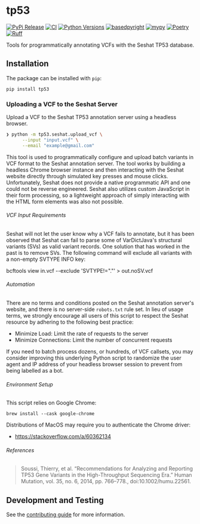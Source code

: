 # tp53

[![PyPi Release](https://badge.fury.io/py/tp53.svg)](https://badge.fury.io/py/tp53)
[![CI](https://github.com/clintval/tp53/actions/workflows/tests.yml/badge.svg?branch=main)](https://github.com/clintval/tp53/actions/workflows/tests.yml?query=branch%3Amain)
[![Python Versions](https://img.shields.io/badge/python-3.11_|_3.12_|_3.13-blue)](https://github.com/clintval/typeline)
[![basedpyright](https://img.shields.io/badge/basedpyright-checked-42b983)](https://docs.basedpyright.com/latest/)
[![mypy](https://www.mypy-lang.org/static/mypy_badge.svg)](https://mypy-lang.org/)
[![Poetry](https://img.shields.io/endpoint?url=https://python-poetry.org/badge/v0.json)](https://python-poetry.org/)
[![Ruff](https://img.shields.io/endpoint?url=https://raw.githubusercontent.com/astral-sh/ruff/main/assets/badge/v2.json)](https://docs.astral.sh/ruff/)

Tools for programmatically annotating VCFs with the Seshat TP53 database.

## Installation

The package can be installed with `pip`:

```console
pip install tp53
```

### Uploading a VCF to the Seshat Server

Upload a VCF to the Seshat TP53 annotation server using a headless browser.

```bash
❯ python -m tp53.seshat.upload_vcf \
      --input "input.vcf" \
      --email "example@gmail.com"
```

This tool is used to programmatically configure and upload batch variants in VCF format to the Seshat annotation server.
The tool works by building a headless Chrome browser instance and then interacting with the Seshat website directly through simulated key presses and mouse clicks.
Unfortunately, Seshat does not provide a native programmatic API and one could not be reverse engineered.
Seshat also utilizes custom JavaScript in their form processing, so a lightweight approach of simply interacting with the HTML form elements was also not possible.

###### VCF Input Requirements

Seshat will not let the user know why a VCF fails to annotate, but it has been observed that Seshat can fail to parse some of VarDictJava's structural variants (SVs) as valid variant records.
One solution that has worked in the past is to remove SVs.
The following command will exclude all variants with a non-empty SVTYPE INFO key:

  bcftools view in.vcf --exclude 'SVTYPE!="."' > out.noSV.vcf

###### Automation

There are no terms and conditions posted on the Seshat annotation server's website, and there is no server-side `robots.txt` rule set.
In lieu of usage terms, we strongly encourage all users of this script to respect the Seshat resource by adhering to the following best practice:

  - Minimize Load: Limit the rate of requests to the server
  - Minimize Connections: Limit the number of concurrent requests

If you need to batch process dozens, or hundreds, of VCF callsets, you may consider improving this underlying Python script to randomize the user agent and IP address of your headless browser session to prevent from being labelled as a bot.

###### Environment Setup

This script relies on Google Chrome:

```console
brew install --cask google-chrome
```

Distributions of MacOS may require you to authenticate the Chrome driver:

  - https://stackoverflow.com/a/60362134

###### References

> Soussi, Thierry, et al. “Recommendations for Analyzing and Reporting TP53
> Gene Variants in the High-Throughput Sequencing Era.” Human Mutation,
> vol. 35, no. 6, 2014, pp. 766–778., doi:10.1002/humu.22561.

## Development and Testing

See the [contributing guide](./CONTRIBUTING.md) for more information.
